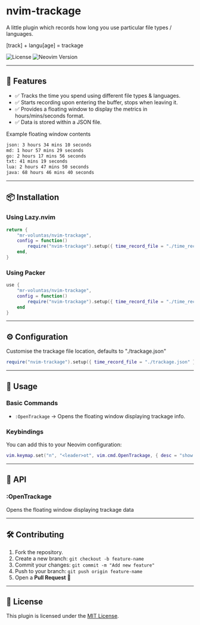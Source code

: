 # nvim-trackage 

A little plugin which records how long you use particular file types / languages.

[track] + langu[age] = trackage

![License](https://img.shields.io/github/license/mr-voluntas/nvim-trackage)
![Neovim Version](https://img.shields.io/badge/Neovim-0.8%2B-blue)

---

## 🚀 Features

- ✅ Tracks the time you spend using different file types & languages.
- ✅ Starts recording upon entering the buffer, stops when leaving it.
- ✅ Provides a floating window to display the metrics in hours/mins/seconds format.
- ✅ Data is stored within a JSON file.


Example floating window contents
```txt
json: 3 hours 34 mins 10 seconds
md: 1 hour 57 mins 29 seconds
go: 2 hours 17 mins 56 seconds
txt: 41 mins 19 seconds
lua: 2 hours 47 mins 50 seconds
java: 68 hours 46 mins 40 seconds
```

---

## 📦 Installation

### Using Lazy.nvim
```lua
return {
	"mr-voluntas/nvim-trackage",
	config = function()
		require("nvim-trackage").setup({ time_record_file = "./time_record_file.json" })
	end,
}
```

### Using Packer
```lua
use {
	"mr-voluntas/nvim-trackage",
    config = function()
		require("nvim-trackage").setup({ time_record_file = "./time_record_file.json" })
    end
}
```

---

## ⚙️ Configuration

Customise the trackage file location, defaults to "./trackage.json"

```lua
require("nvim-trackage").setup({ time_record_file = "./trackage.json" })
```

---

## 🎯 Usage

### Basic Commands

- `:OpenTrackage` → Opens the floating window displaying trackage info. 


### Keybindings

You can add this to your Neovim configuration:

```lua
vim.keymap.set("n", "<leader>ot", vim.cmd.OpenTrackage, { desc = "show trackage data", silent = true})
```

---

## 📜 API

### :OpenTrackage
Opens the floating window displaying trackage data

---

## 🛠️ Contributing

1. Fork the repository.
2. Create a new branch: `git checkout -b feature-name`
3. Commit your changes: `git commit -m "Add new feature"`
4. Push to your branch: `git push origin feature-name`
5. Open a **Pull Request** 🎉

---

## 📜 License

This plugin is licensed under the [MIT License](LICENSE).


